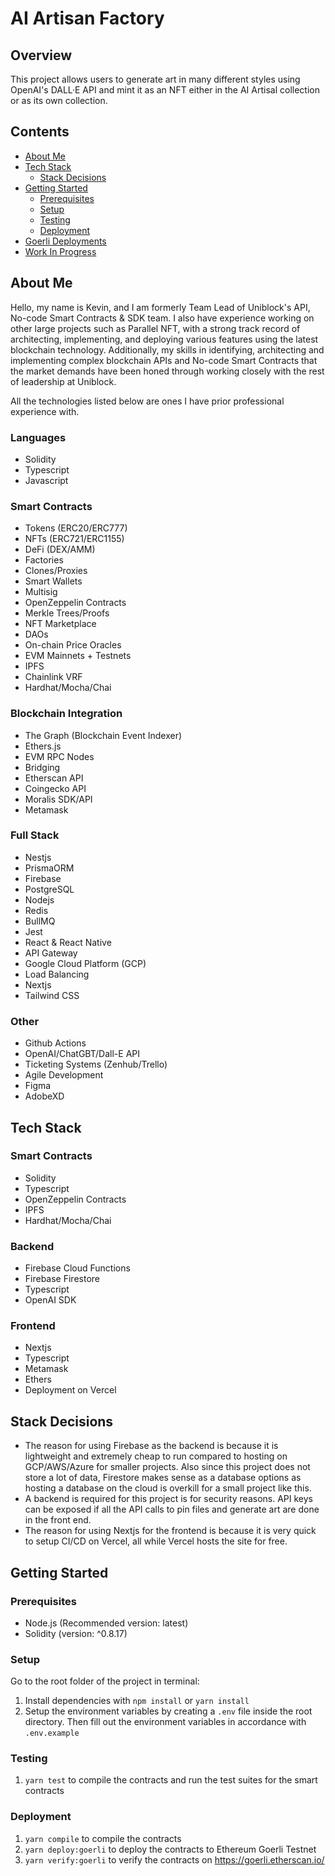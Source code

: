 # AI Artisan Factory

## Overview

This project allows users to generate art in many different styles using OpenAI's DALL·E API and mint it as an NFT either in the AI Artisal collection or as its own collection.

## Contents

- [About Me](#about-me)
- [Tech Stack](#tech-stack)
  - [Stack Decisions](#stack-decisions)
- [Getting Started](#getting-started)
  - [Prerequisites](#prerequisites)
  - [Setup](#setup)
  - [Testing](#testing)
  - [Deployment](#deployment)
- [Goerli Deployments](#goerli-deployments)
- [Work In Progress](#work-in-progress)

## About Me
Hello, my name is Kevin, and I am formerly Team Lead of Uniblock's API, No-code Smart Contracts & SDK team. I also have experience working on other large projects such as Parallel NFT, with a strong track record of architecting, implementing, and deploying various features using the latest blockchain technology. Additionally, my skills in identifying, architecting and implementing complex blockchain APIs and No-code Smart Contracts that the market demands have been honed through working closely with the rest of leadership at Uniblock.

All the technologies listed below are ones I have prior professional experience with.

### Languages
- Solidity
- Typescript
- Javascript

### Smart Contracts
- Tokens (ERC20/ERC777)
- NFTs (ERC721/ERC1155)
- DeFi (DEX/AMM)
- Factories
- Clones/Proxies
- Smart Wallets
- Multisig
- OpenZeppelin Contracts
- Merkle Trees/Proofs
- NFT Marketplace
- DAOs
- On-chain Price Oracles
- EVM Mainnets + Testnets
- IPFS
- Chainlink VRF
- Hardhat/Mocha/Chai

### Blockchain Integration
- The Graph (Blockchain Event Indexer)
- Ethers.js
- EVM RPC Nodes
- Bridging
- Etherscan API
- Coingecko API
- Moralis SDK/API
- Metamask

### Full Stack
- Nestjs
- PrismaORM
- Firebase
- PostgreSQL
- Nodejs
- Redis
- BullMQ
- Jest
- React & React Native
- API Gateway
- Google Cloud Platform (GCP)
- Load Balancing
- Nextjs
- Tailwind CSS

### Other
- Github Actions
- OpenAI/ChatGBT/Dall-E API
- Ticketing Systems (Zenhub/Trello)
- Agile Development
- Figma
- AdobeXD

## Tech Stack

### Smart Contracts
- Solidity
- Typescript
- OpenZeppelin Contracts
- IPFS
- Hardhat/Mocha/Chai

### Backend
- Firebase Cloud Functions
- Firebase Firestore
- Typescript
- OpenAI SDK
### Frontend
- Nextjs
- Typescript
- Metamask
- Ethers
- Deployment on Vercel

## Stack Decisions
- The reason for using Firebase as the backend is because it is lightweight and extremely cheap to run compared to hosting on GCP/AWS/Azure for smaller projects. Also since this project does not store a lot of data, Firestore makes sense as a database options as hosting a database on the cloud is overkill for a small project like this.
- A backend is required for this project is for security reasons. API keys can be exposed if all the API calls to pin files and generate art are done in the front end.
- The reason for using Nextjs for the frontend is because it is very quick to setup CI/CD on Vercel, all while Vercel hosts the site for free.

## Getting Started

### Prerequisites

- Node.js (Recommended version: latest)
- Solidity (version: ^0.8.17)

### Setup

Go to the root folder of the project in terminal:

1. Install dependencies with `npm install` or `yarn install`
2. Setup the environment variables by creating a `.env` file inside the root directory. Then fill out the environment variables in accordance with `.env.example`

### Testing

1. `yarn test` to compile the contracts and run the test suites for the smart contracts

### Deployment

1. `yarn compile` to compile the contracts
2. `yarn deploy:goerli` to deploy the contracts to Ethereum Goerli Testnet
3. `yarn verify:goerli` to verify the contracts on https://goerli.etherscan.io/
